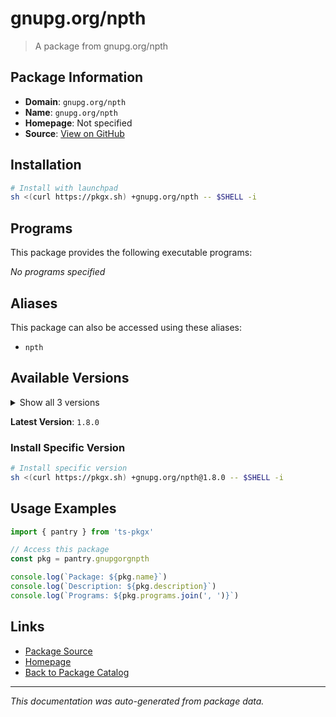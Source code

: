 # gnupg.org/npth

> A package from gnupg.org/npth

## Package Information

- **Domain**: `gnupg.org/npth`
- **Name**: `gnupg.org/npth`
- **Homepage**: Not specified
- **Source**: [View on GitHub](https://github.com/pkgxdev/pantry/tree/main/projects/gnupg.org/npth/package.yml)

## Installation

```bash
# Install with launchpad
sh <(curl https://pkgx.sh) +gnupg.org/npth -- $SHELL -i
```

## Programs

This package provides the following executable programs:

*No programs specified*

## Aliases

This package can also be accessed using these aliases:

- `npth`

## Available Versions

<details>
<summary>Show all 3 versions</summary>

- `1.8.0`, `1.7.0`, `1.6.0`

</details>

**Latest Version**: `1.8.0`

### Install Specific Version

```bash
# Install specific version
sh <(curl https://pkgx.sh) +gnupg.org/npth@1.8.0 -- $SHELL -i
```

## Usage Examples

```typescript
import { pantry } from 'ts-pkgx'

// Access this package
const pkg = pantry.gnupgorgnpth

console.log(`Package: ${pkg.name}`)
console.log(`Description: ${pkg.description}`)
console.log(`Programs: ${pkg.programs.join(', ')}`)
```

## Links

- [Package Source](https://github.com/pkgxdev/pantry/tree/main/projects/gnupg.org/npth/package.yml)
- [Homepage](#)
- [Back to Package Catalog](../package-catalog.md)

---

*This documentation was auto-generated from package data.*
